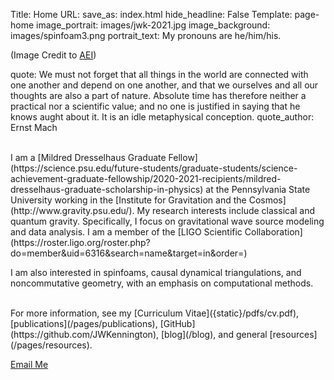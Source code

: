 Title: Home
URL:
save_as: index.html
hide_headline: False
Template: page-home
image_portrait: images/jwk-2021.jpg
image_background: images/spinfoam3.png
portrait_text: My pronouns are he/him/his.<br><p class="home-image-credit">(Image Credit to <a class="home-image-credit" href="https://www.elisascience.org/multimedia/image/image-quantum-spin-foam">AEI</a>)</p>
quote: We must not forget that all things in the world are connected with one another and depend on one another, and that we ourselves and all our thoughts are also a part of nature. Absolute time has therefore neither a practical nor a scientific value; and no one is justified in saying that he knows aught about it. It is an idle metaphysical conception.
quote_author: Ernst Mach 


<br>
I am a [Mildred Dresselhaus Graduate Fellow](https://science.psu.edu/future-students/graduate-students/science-achievement-graduate-fellowship/2020-2021-recipients/mildred-dresselhaus-graduate-scholarship-in-physics) 
at the Pennsylvania State University working in the [Institute for Gravitation and the Cosmos](http://www.gravity.psu.edu/). My research interests include classical and
quantum gravity. Specifically, I focus on gravitational wave source modeling and data analysis. I am a member of the 
[LIGO Scientific Collaboration](https://roster.ligo.org/roster.php?do=member&uid=6316&search=name&target=in&order=) 

I am also interested in spinfoams, causal dynamical triangulations, and noncommutative geometry, with an emphasis on computational methods.

<br>
For more information, see my [Curriculum Vitae]({static}/pdfs/cv.pdf), [publications](/pages/publications), 
[GitHub](https://github.com/JWKennington), [blog](/blog), and general [resources](/pages/resources).   
<br>

[Email Me](mailto:jwkennington@psu.edu) 
<br>